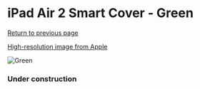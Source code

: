 # iPad Air 2 Smart Cover - Green

[Return to previous page](/ipad_air)

[High-resolution image from Apple](https://store.storeimages.cdn-apple.com/8756/as-images.apple.com/is/MGXL2?wid=4500&hei=4500&fmt=png)

<div style="width: 384px"><img src="/everyphone/MGXL2.png" alt="Green"></div>

### Under construction
